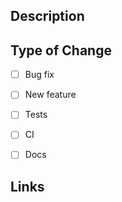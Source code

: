 ## Description
<!-- Describe the changes in the PR -->

## Type of Change

- [ ] Bug fix 
- [ ] New feature
- [ ] Tests 
- [ ] CI
- [ ] Docs


## Links
<!-- Include links to trello ticket or any important links -->